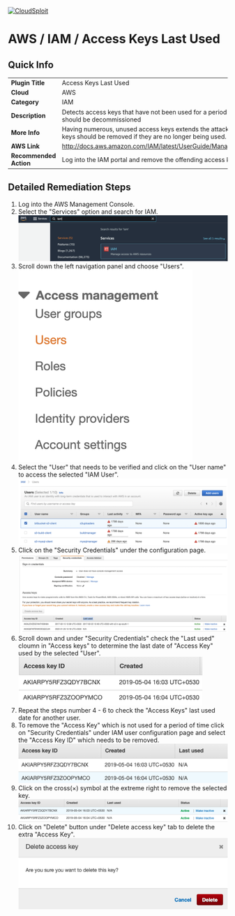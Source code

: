 [![CloudSploit](https://cloudsploit.com/img/logo-new-big-text-100.png "CloudSploit")](https://cloudsploit.com)

# AWS / IAM / Access Keys Last Used

## Quick Info

| | |
|-|-|
| **Plugin Title** | Access Keys Last Used |
| **Cloud** | AWS |
| **Category** | IAM |
| **Description** | Detects access keys that have not been used for a period of time and that should be decommissioned |
| **More Info** | Having numerous, unused access keys extends the attack surface. Access keys should be removed if they are no longer being used. |
| **AWS Link** | http://docs.aws.amazon.com/IAM/latest/UserGuide/ManagingCredentials.html |
| **Recommended Action** | Log into the IAM portal and remove the offending access key. |

## Detailed Remediation Steps
1. Log into the AWS Management Console.
2. Select the "Services" option and search for IAM. </br> ![Step 2](/resources/aws/iam/access-keys-last-used/step2.png "Step 2 - IAM")
3. Scroll down the left navigation panel and choose "Users". </br>![Step 3](/resources/aws/iam/access-keys-last-used/step3.png "Step 3 - Users")
4. Select the "User" that needs to be verified and click on the "User name" to access the selected "IAM User".</br>![Step 4](/resources/aws/iam/access-keys-last-used/step4.png "Step 4 - User name")
5. Click on the "Security Credentials" under the configuration page.</br>![Step 5](/resources/aws/iam/access-keys-last-used/step5.png "Step 5 - Security Credentials")
6. Scroll down and under "Security Credentials" check the "Last used" cloumn in "Access keys" to determine the last date of "Access Key" used by the selected "User".</br>![Step 6](/resources/aws/iam/access-keys-extra/step6.png "Step 6 - Access Key ID")
7. Repeat the steps number 4 - 6 to check the "Access Keys" last used date for another user.</br>
8. To remove the "Access Key" which is not used for a period of time click on "Security Credentials" under IAM user configuration page and select the "Access Key ID" which needs to be removed.</br> ![Step 8](/resources/aws/iam/access-keys-extra/step8.png "Step 8 - Access Key")
9. Click on the cross(×) symbol at the extreme right to remove the selected key. </br> ![Step 9](/resources/aws/iam/access-keys-extra/step9.png "Step 6 - Delete")
10. Click on "Delete" button under "Delete access key" tab to delete the extra "Access Key".</br>![Step 10](/resources/aws/iam/access-keys-extra/step10.png "Step 10 - Delete")

